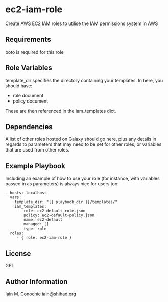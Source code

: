ec2-iam-role
=========

Create AWS EC2 IAM roles to utilise the IAM permissions system in AWS

Requirements
------------

boto is required for this role

Role Variables
--------------

template_dir specifies the directory containing your templates. In here, you should have:
  - role document
  - policy document

These are then referenced in the iam_templates dict.

Dependencies
------------

A list of other roles hosted on Galaxy should go here, plus any details in regards to parameters that may need to be set for other roles, or variables that are used from other roles.

Example Playbook
----------------

Including an example of how to use your role (for instance, with variables passed in as parameters) is always nice for users too:

    - hosts: localhost
      vars:
        template_dir: "{{ playbook_dir }}/templates/"
        iam_templates:
          - role: ec2-default-role.json
            policy: ec2-default-policy.json
            name: ec2-default
            managed: []
            type: role
      roles:
         - { role: ec2-iam-role }

License
-------

GPL

Author Information
------------------

Iain M. Conochie <iain@shihad.org>
